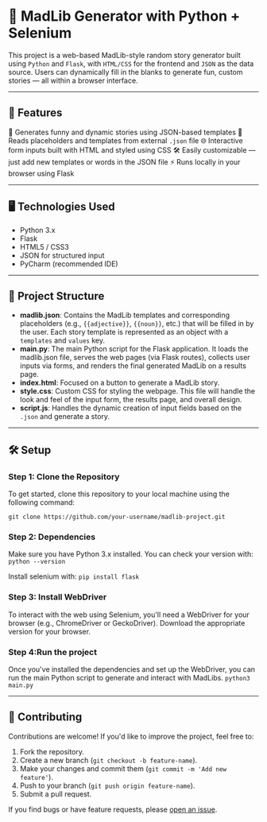 # 🧠 MadLib Generator with Python + Selenium

This project is a web-based MadLib-style random story generator built using `Python` and `Flask`, with `HTML/CSS` for the frontend and `JSON` as the data source. Users can dynamically fill in the blanks to generate fun, custom stories — all within a browser interface.

---

## 🚀 Features

🎲 Generates funny and dynamic stories using JSON-based templates
📁 Reads placeholders and templates from external `.json` file
🌐 Interactive form inputs built with HTML and styled using CSS
🛠️ Easily customizable — just add new templates or words in the JSON file
⚡ Runs locally in your browser using Flask

---

## 🖥️ Technologies Used

- Python 3.x
- Flask
- HTML5 / CSS3
- JSON for structured input
- PyCharm (recommended IDE)

---

## 📂 Project Structure

- **madlib.json**: Contains the MadLib templates and corresponding placeholders (e.g., `{{adjective}}`, `{{noun}}`, etc.) that will be filled in by the user. Each story template is represented as an object with a `templates` and `values` key.
- **main.py**: The main Python script for the Flask application. It loads the madlib.json file, serves the web pages (via Flask routes), collects user inputs via forms, and renders the final generated MadLib on a results page.
- **index.html**: Focused on a button to generate a MadLib story.
- **style.css**: Custom CSS for styling the webpage. This file will handle the look and feel of the input form, the results page, and overall design.
- **script.js**: Handles the dynamic creation of input fields based on the `.json` and generate a story.

---

## 🛠️ Setup

### Step 1: Clone the Repository

To get started, clone this repository to your local machine using the following command:

  `git clone https://github.com/your-username/madlib-project.git`

### Step 2: Dependencies

Make sure you have Python 3.x installed. You can check your version with:
  `python --version`

Install selenium with:
 `pip install flask`

### Step 3: Install WebDriver

To interact with the web using Selenium, you'll need a WebDriver for your browser (e.g., ChromeDriver or GeckoDriver). Download the appropriate version for your browser.

### Step 4:Run the project

Once you've installed the dependencies and set up the WebDriver, you can run the main Python script to generate and interact with MadLibs.
  `python3 main.py`
  
---

## 🤝 Contributing

Contributions are welcome! If you'd like to improve the project, feel free to:

1. Fork the repository.
2. Create a new branch (`git checkout -b feature-name`).
3. Make your changes and commit them (`git commit -m 'Add new feature'`).
4. Push to your branch (`git push origin feature-name`).
5. Submit a pull request.

If you find bugs or have feature requests, please [open an issue](https://github.com/ximenes13/Madlibs/issues).




